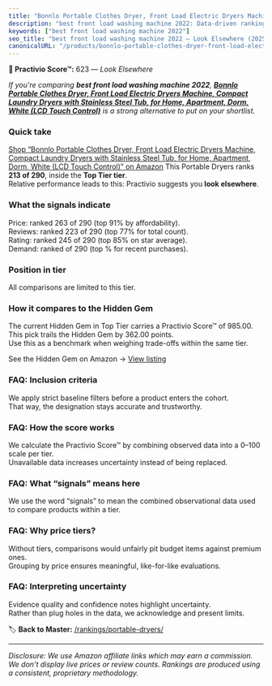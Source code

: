 ```yaml
---
title: "Bonnlo Portable Clothes Dryer, Front Load Electric Dryers Machine, Compact Laundry Dryers with Stainless Steel Tub, for Home, Apartment, Dorm, White (LCD Touch Control)"
description: "best front load washing machine 2022: Data-driven ranking using the Practivio Score™. Positioned by quality, value, demand, findability, momentum."
keywords: ["best front load washing machine 2022"]
seo_title: "best front load washing machine 2022 — Look Elsewhere (2025)"
canonicalURL: "/products/bonnlo-portable-clothes-dryer-front-load-electric-dryers-machine-compact-laundry-dryers-with-stainless-steel-tub-for-home-apartment-dorm-white-lcd-touch-control-B0DFH8X7BW/"
---
```


**🚫 Practivio Score™:** 623 — _Look Elsewhere_


*If you're comparing **best front load washing machine 2022**, **[Bonnlo Portable Clothes Dryer, Front Load Electric Dryers Machine, Compact Laundry Dryers with Stainless Steel Tub, for Home, Apartment, Dorm, White (LCD Touch Control)](https://www.amazon.com/dp/B0DFH8X7BW?tag=practivio-20)** is a strong alternative to put on your shortlist.*
### Quick take
[Shop “Bonnlo Portable Clothes Dryer, Front Load Electric Dryers Machine, Compact Laundry Dryers with Stainless Steel Tub, for Home, Apartment, Dorm, White (LCD Touch Control)” on Amazon](https://www.amazon.com/dp/B0DFH8X7BW?tag=practivio-20)
This Portable Dryers ranks **213 of 290**, inside the **Top Tier tier**.  
Relative performance leads to this: Practivio suggests you **look elsewhere**.

### What the signals indicate
Price: ranked 263 of 290 (top 91% by affordability).  
Reviews: ranked 223 of 290 (top 77% for total count).  
Rating: ranked 245 of 290 (top 85% on star average).  
Demand: ranked  of 290 (top % for recent purchases).

### Position in tier
All comparisons are limited to this tier.

### How it compares to the Hidden Gem
The current Hidden Gem in Top Tier carries a Practivio Score™ of 985.00.  
This pick trails the Hidden Gem by 362.00 points.  
Use this as a benchmark when weighing trade-offs within the same tier.  

See the Hidden Gem on Amazon → [View listing](https://www.amazon.com/dp/B0799Q45TT?tag=practivio-20)

### FAQ: Inclusion criteria
We apply strict baseline filters before a product enters the cohort.  
That way, the designation stays accurate and trustworthy.

### FAQ: How the score works
We calculate the Practivio Score™ by combining observed data into a 0–100 scale per tier.  
Unavailable data increases uncertainty instead of being replaced.

### FAQ: What “signals” means here
We use the word “signals” to mean the combined observational data used to compare products within a tier.

### FAQ: Why price tiers?
Without tiers, comparisons would unfairly pit budget items against premium ones.  
Grouping by price ensures meaningful, like-for-like evaluations.

### FAQ: Interpreting uncertainty
Evidence quality and confidence notes highlight uncertainty.  
Rather than plug holes in the data, we acknowledge and present limits.


🏷️ **Back to Master:** [/rankings/portable-dryers/](/rankings/portable-dryers/)

---
_Disclosure: We use Amazon affiliate links which may earn a commission. We don’t display live prices or review counts. Rankings are produced using a consistent, proprietary methodology._
